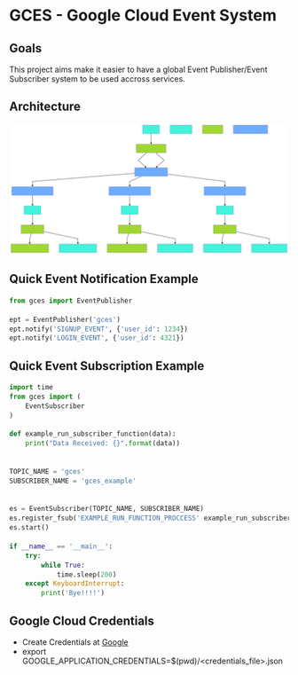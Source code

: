# GCES - Google Cloud Event System

## Goals
This project aims make it easier to have a global Event Publisher/Event Subscriber system to be used accross services.

## Architecture
![Architecture](docs/overview.svg)

## Quick Event Notification Example
```python
from gces import EventPublisher

ept = EventPublisher('gces')
ept.notify('SIGNUP_EVENT', {'user_id': 1234})
ept.notify('LOGIN_EVENT', {'user_id': 4321})
```

## Quick Event Subscription Example
```python
import time
from gces import (
    EventSubscriber
)

def example_run_subscriber_function(data):
    print("Data Received: {}".format(data))


TOPIC_NAME = 'gces'
SUBSCRIBER_NAME = 'gces_example'


es = EventSubscriber(TOPIC_NAME, SUBSCRIBER_NAME)
es.register_fsub('EXAMPLE_RUN_FUNCTION_PROCCESS' example_run_subscriber_function)
es.start()

if __name__ == '__main__':
    try:
        while True:
            time.sleep(200)
    except KeyboardInterrupt:
        print('Bye!!!!')
```

## Google Cloud Credentials
 * Create  Credentials at [Google](https://console.cloud.google.com/apis/credentials/serviceaccountkey)
 * export GOOGLE_APPLICATION_CREDENTIALS=$(pwd)/<credentials_file>.json

